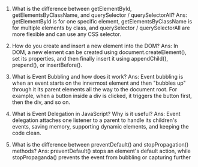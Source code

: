 1. What is the difference between getElementById, getElementsByClassName, and querySelector / querySelectorAll?
Ans: getElementById is for one specific element, getElementsByClassName is for multiple elements by class, and querySelector / querySelectorAll are more flexible and can use any CSS selector.

2. How do you create and insert a new element into the DOM?
Ans: In DOM, a new element can be created using document.createElement(), set its properties, and then finally insert it using appendChild(), prepend(), or insertBefore().

3. What is Event Bubbling and how does it work?
Ans: Event bubbling is when an event starts on the innermost element and then "bubbles up" through it its parent elements all the way to the document root. For example, when a button inside a div is clicked, it triggers the button first, then the div, and so on.

4. What is Event Delegation in JavaScript? Why is it useful?
Ans: Event delegation attaches one listener to a parent to handle its children's events, saving memory, supporting dynamic elements, and keeping the code clean.

5. What is the difference between preventDefault() and stopPropagation() methods?
Ans: preventDefault() stops an element's default action, while stopPropaganda() prevents the event from bubbling or capturing further
